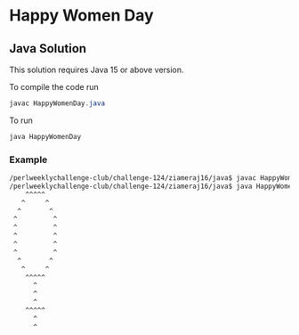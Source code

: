 # Happy Women Day
## Java Solution
This solution requires Java 15 or above version.

To compile the code run
```java
javac HappyWomenDay.java
```
To run
```java
java HappyWomenDay
```
### Example
```bash
/perlweeklychallenge-club/challenge-124/ziameraj16/java$ javac HappyWomenDay.java
/perlweeklychallenge-club/challenge-124/ziameraj16/java$ java HappyWomenDay
    ^^^^^
   ^     ^
  ^       ^
 ^         ^
 ^         ^
 ^         ^
 ^         ^
 ^         ^
  ^       ^
   ^     ^
    ^^^^^
      ^
      ^
      ^
    ^^^^^
      ^
      ^
```
